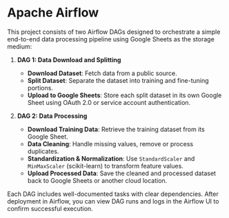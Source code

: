 # Apache Airflow

This project consists of two Airflow DAGs designed to orchestrate a simple end-to-end data processing pipeline using Google Sheets as the storage medium:

1. **DAG 1: Data Download and Splitting**  
   - **Download Dataset**: Fetch data from a public source.
   - **Split Dataset**: Separate the dataset into training and fine-tuning portions.
   - **Upload to Google Sheets**: Store each split dataset in its own Google Sheet using OAuth 2.0 or service account authentication.

2. **DAG 2: Data Processing**  
   - **Download Training Data**: Retrieve the training dataset from its Google Sheet.
   - **Data Cleaning**: Handle missing values, remove or process duplicates.
   - **Standardization & Normalization**: Use `StandardScaler` and `MinMaxScaler` (scikit-learn) to transform feature values.
   - **Upload Processed Data**: Save the cleaned and processed dataset back to Google Sheets or another cloud location.

Each DAG includes well-documented tasks with clear dependencies. After deployment in Airflow, you can view DAG runs and logs in the Airflow UI to confirm successful execution. 
